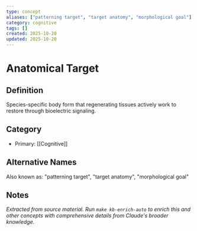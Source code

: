 ```yaml
---
type: concept
aliases: ["patterning target", "target anatomy", "morphological goal"]
category: cognitive
tags: []
created: 2025-10-20
updated: 2025-10-20
---
```


# Anatomical Target

## Definition

Species-specific body form that regenerating tissues actively work to restore through bioelectric signaling.

## Category

- Primary: [[Cognitive]]

## Alternative Names

Also known as: "patterning target", "target anatomy", "morphological goal"

## Notes

*Extracted from source material. Run `make kb-enrich-auto` to enrich this and other concepts with comprehensive details from Claude's broader knowledge.*
